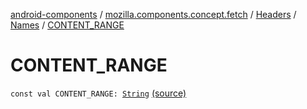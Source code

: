 [android-components](../../../index.md) / [mozilla.components.concept.fetch](../../index.md) / [Headers](../index.md) / [Names](index.md) / [CONTENT_RANGE](./-c-o-n-t-e-n-t_-r-a-n-g-e.md)

# CONTENT_RANGE

`const val CONTENT_RANGE: `[`String`](https://kotlinlang.org/api/latest/jvm/stdlib/kotlin/-string/index.html) [(source)](https://github.com/mozilla-mobile/android-components/blob/master/components/concept/fetch/src/main/java/mozilla/components/concept/fetch/Headers.kt#L56)